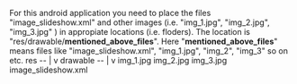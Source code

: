 For this android application you need to place the files "image_slideshow.xml" and other images (i.e. "img_1.jpg", "img_2.jpg", "img_3.jpg" ) in appropiate locations (i.e. floders).
The location is "res/drawable/__mentioned_above_files__". Here "__mentioned_above_files__" means files like "image_slideshow.xml", "img_1.jpg", "img_2", "img_3" so on etc.
res --
      |
      v
      drawable --
                |
                v
                img_1.jpg
                img_2.jpg
                img_3.jpg
                image_slideshow.xml
